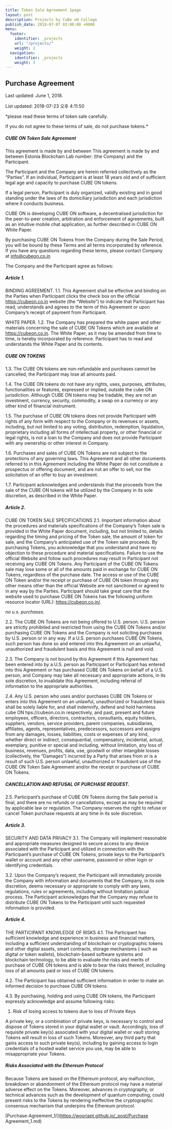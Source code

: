 ```yaml
---
title: Token Sale Agreement 1page
layout: post
description: Projects by CuBe oN College
publish_date: 2018-07-07 03:00:00 +0000
menu:
  footer:
    identifier: _projects
    url: "/projects/"
    weight: 2
  navigation:
    identifier: _projects
    weight: 3
---
```


Purchase Agreement
---
Last updated: June 1, 2018.

List updated: 2018-07-23 오후 4:11:50

*please read these terms of token sale carefully.

if you do not agree to these terms of sale, do not purchase tokens.*



##### CUBE ON Token Sale Agreement
This agreement is made by and between This agreement is made by and between Estonia Blockchain Lab number:
\(the Company) and the Participant.

The Participant and the Company are herein referred collectively as the “Parties”.
If an individual, Participant is at least 18 years old and of sufficient legal age and capacity to purchase CUBE ON tokens.

If a legal person, Participant is duly organized, validly existing and in good standing under the laws of its domiciliary jurisdiction
and each jurisdiction where it conducts business.

CUBE ON is developing CUBE ON software, a decentralised jurisdiction for the peer-to-peer creation, arbitration and enforcement of
agreements, built as an intuitive mobile chat application, as further described in CUBE ON White Paper.

By purchasing CUBE ON Tokens from the Company during the Sale Period, you will be bound by these Terms and all terms incorporated
by reference. If you have any questions regarding these terms, please contact Company at info@cubeon.co.in

The Company and the Participant agree as follows:

##### Article 1.
BINDING AGREEMENT.
1\.1. This Agreement shall be effective and binding on the Parties when Participant clicks the check box on the official
https://cubeon.co.in website (the “Website”) to indicate that Participant has read, understands and agrees to the term of
this Agreement or upon Company’s receipt of payment from Participant.

WHITE PAPER.
1\.2. The Company has prepared the white paper and other materials concerning the sale of CUBE ON Tokens which are available at
https://cubeon.co.in. The White Paper, as it may be amended from time to time, is hereby incorporated by reference. Participant
has to read and understands the White Paper and its contents.

##### CUBE ON TOKENS
1\.3. The CUBE ON tokens are non-refundable and purchases cannot be cancelled, the Participant may lose all amounts paid.

1\.4. The CUBE ON tokens do not have any rights, uses, purposes, attributes, functionalities or features, expressed or
implied, outside the cube ON jurisdiction. Although CUBE ON tokens may be tradable, they are not an investment, currency,
security, commodity, a swap on a currency or any other kind of financial instrument.

1\.5. The purchase of CUBE ON tokens does not provide Participant with rights of any form with respect to the Company or
its revenues or assets, including, but not limited to any voting, distribution, redemption, liquidation, proprietary
including all forms of intellectual property, or other financial or legal rights, is not a loan to the Company and does not
provide Participant with any ownership or other interest in Company.

1\.6. Purchases and sales of CUBE ON Tokens are not subject to the protections of any governing laws.
This Agreement and all other documents referred to in this Agreement including the White Paper do not constitute a
prospectus or offering document, and are not an offer to sell, nor the solicitation of an offer to buy an investment.

1\.7. Participant acknowledges and understands that the proceeds from the sale of the CUBE ON tokens will be utilized by
the Company in its sole discretion, as described in the White Paper.

##### Article 2.
CUBE ON TOKEN SALE SPECIFICATIONS
2\.1. Important information about the procedures and materials specifications of the Company’s Token sale is provided
in the White Paper document, including, but not limited to, details regarding the timing and pricing of the Token sale,
the amount of token for sale, and the Company’s anticipated use of the Token sale proceeds. By purchasing Tokens,
you acknowledge that you understand and have no objection to these procedure and material specifications.
Failure to use the official Website and follow such procedures may result in Participant not receiving any CUBE ON Tokens.
Any Participant of the CUBE ON Tokens sale may lose some or all of the amounts paid in exchange for CUBE ON Tokens,
regardless of the purchase date. The access or use of the CUBE ON Token and/or the receipt or purchase of CUBE ON token
through any other means other than the official Website are not sanctioned or agreed to in any way by the Parties.
Participant should take great care that the website used to purchase CUBE ON Tokens has the following uniform resource locator
\(URL): https://cubeon.co.in/.

*no u.s. purchases.*

2\.2. The CUBE ON Tokens are not being offered to U.S. person. U.S. person are strictly prohibited and restricted from
using the CUBE ON Tokens and/or purchasing CUBE ON Tokens and the Company is not soliciting purchases by U.S.
person or in any way. If a U.S. person purchases CUBE ON Tokens, such person has done so and entered into this Agreement
on an unlawful, unauthorized and fraudulent basis and this Agreement is null and void.

2\.3. The Company is not bound by this Agreement if this Agreement has been entered into by a U.S. person as Participant or
Participant has entered into this Agreement or has purchased CUBE ON Tokens on behalf of a U.S.
person, and Company may take all necessary and appropriate actions, in its sole discretion, to invalidate this Agreement,
including referral of information to the appropriate authorities.

2\.4. Any U.S. person who uses and/or purchases CUBE ON Tokens or enters into this Agreement on an unlawful, unauthorized or
fraudulent basis shall be solely liable for, and shall indemnify, defend and hold harmless
cube ON hps://cubeon.co.in respectively, and past, present and future employees, officers, directors, contractors, consultants,
equity holders, suppliers, vendors, service providers, parent companies, subsidiaries, affiliates, agents, representatives,
predecessors, successors and assigns from any damages, losses, liabilities, costs or expenses of any kind, whether direct
or indirect, consequential, compensatory, incidental, actual, exemplary, punitive or special and including, without limitation,
any loss of business, revenues, profits, data, use, goodwill or other intangible losses (collectively, the “Damages”)
incurred by a Party that arises from or is a result of such U.S. person unlawful, unauthorized or fraudulent use of the
CUBE ON Token Sale Agreement and/or the receipt or purchase of CUBE ON Tokens.

##### CANCELLATION AND REFUSAL OF PURCHASE REQUEST.
2\.5. Participant’s purchase of CUBE ON Tokens during the Sale period is final, and there are no refunds or cancellations,
except as may be required by applicable law or regulation. The Company reserves the right to refuse or cancel Token purchase
requests at any time in its sole discretion.

##### Article 3.
SECURITY AND DATA PRIVACY
3\.1. The Company will implement reasonable and appropriate measures designed to secure access to any device associated with the
Participant and utilized in connection with the Participant’s purchase of CUBE ON Tokens, private keys to the Participant’s
wallet or account and any other username, password or other login or identifying credentials.

3\.2. Upon the Company’s request, the Participant will immediately provide the Company with information and documents that the Company,
in its sole discretion, deems necessary or appropriate to comply with any laws, regulations, rules or agreements, including without
limitation judicial process. The Participant acknowledges that the Company may refuse to distribute CUBE ON Tokens to the
Participant until such requested information is provided.

##### Article 4.
THE PARTICIPANT KNOWLEDGE OF RISKS
4\.1. The Participant has sufficient knowledge and experience in business and financial matters, including a sufficient understanding of blockchain or cryptographic tokens and other digital assets, smart contracts, storage mechanisms ( such as digital or token wallets), blockchain-based software systems and blockchain technology, to be able to evaluate the risks and merits of purchase of CUBE ON tokens and is able to bear the risks thereof, including loss of all amounts paid or loss of CUBE ON tokens.

4\.2. The Participant has obtained sufficient information in order to make an informed decision to purchase CUBE ON tokens.

4\.3. By purchasing, holding and using CUBE ON tokens, the Participant expressly acknowledge and assume following risks:

1. Risk of losing access to tokens due to loss of Private Keys

A private key, or a combination of private keys, is necessary to control and dispose of Tokens stored in your digital wallet or vault. Accordingly, loss of requisite private key(s) associated with your digital wallet or vault storing Tokens will result in loss of such Tokens. Moreover, any third party that gains access to such private key(s), including by gaining access to login credentials of a hosted wallet service you use, may be able to misappropriate your Tokens.

##### Risks Associated with the Ethereum Protocol

Because Tokens are based on the Ethereum protocol, any malfunction, breakdown or abandonment of the Ethereum protocol may have a material adverse effect on the Tokens. Moreover, advances in cryptography, or technical advances such as the development of quantum computing, could present risks to the Tokens by rendering ineffective the cryptographic consensus mechanism that underpins the Ethereum protocol.

[Purchase-Agreement_1/](https://wooriapt.github.io/_post/Purchase Agreement_1.md)
